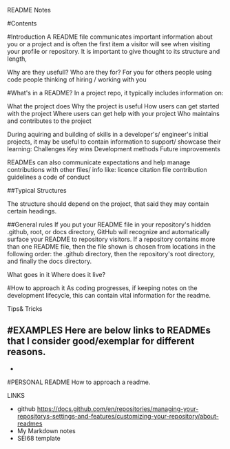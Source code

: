 README Notes

#Contents
<insert links>

#Introduction
A README file communicates important information about you or a project and is often the first item a visitor will see when visiting your profile or repository. 
It is important to give thought to its structure and length,

Why are they usefull?
Who are they for?
	For you
	for others
		people using code
		people thinking of hiring / working with you 

#What's in a README?
In a project repo, it typically includes information on:

What the project does
Why the project is useful
How users can get started with the project
Where users can get help with your project
Who maintains and contributes to the project

During aquiring and building of skills in a developer's/ engineer's initial projects, it may be useful to contain information to support/ showcase their learning:
Challenges
Key wins
Development methods
Future improvements

READMEs can also communicate expectations and help manage contributions with other files/ info like:
licence
citation file
contribution guidelines
a code of conduct

##Typical Structures

The structure should depend on the project, that said they may contain certain headings.

<LINK TO EXAMPLE/TYPICAL STRUCTURES>
<LINK TO TEMPLATES>

##General rules
If you put your README file in your repository's hidden .github, root, or docs directory, GitHub will recognize and automatically surface your README to repository visitors.
If a repository contains more than one README file, then the file shown is chosen from locations in the following order: the .github directory, then the repository's root directory, and finally the docs directory.

What goes in it
Where does it live?

#How to approach it
As coding progresses, if keeping notes on the development lifecycle, this can contain vital information for the readme.


Tips& Tricks

#EXAMPLES
Here are below links to READMEs that I consider good/exemplar for different reasons.
-
-


#PERSONAL README
How to approach a readme.

LINKS
- github
https://docs.github.com/en/repositories/managing-your-repositorys-settings-and-features/customizing-your-repository/about-readmes
- My Markdown notes
- SEI68 template